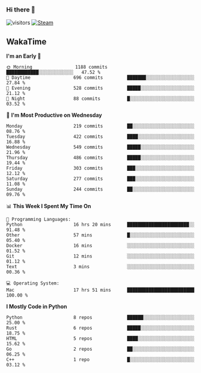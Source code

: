 ### Hi there 👋

![visitors](https://visitor-badge.glitch.me/badge?page_id=zhourunlai)
[![Steam](https://img.shields.io/badge/dynamic/json?url=https%3A%2F%2Fapi.swo.moe%2Fstats%2Fsteamgames%2F76561198285156854&query=count&color=0b1a37&label=Steam&labelColor=134375&logo=steam&suffix=+games&cacheSeconds=3600)](http://steamcommunity.com/profiles/76561198285156854)

## WakaTime
<!--START_SECTION:waka-->
**I'm an Early 🐤** 

```text
🌞 Morning                1188 commits        ████████████░░░░░░░░░░░░░   47.52 % 
🌆 Daytime                696 commits         ███████░░░░░░░░░░░░░░░░░░   27.84 % 
🌃 Evening                528 commits         █████░░░░░░░░░░░░░░░░░░░░   21.12 % 
🌙 Night                  88 commits          █░░░░░░░░░░░░░░░░░░░░░░░░   03.52 % 
```
📅 **I'm Most Productive on Wednesday** 

```text
Monday                   219 commits         ██░░░░░░░░░░░░░░░░░░░░░░░   08.76 % 
Tuesday                  422 commits         ████░░░░░░░░░░░░░░░░░░░░░   16.88 % 
Wednesday                549 commits         █████░░░░░░░░░░░░░░░░░░░░   21.96 % 
Thursday                 486 commits         █████░░░░░░░░░░░░░░░░░░░░   19.44 % 
Friday                   303 commits         ███░░░░░░░░░░░░░░░░░░░░░░   12.12 % 
Saturday                 277 commits         ███░░░░░░░░░░░░░░░░░░░░░░   11.08 % 
Sunday                   244 commits         ██░░░░░░░░░░░░░░░░░░░░░░░   09.76 % 
```


📊 **This Week I Spent My Time On** 

```text
💬 Programming Languages: 
Python                   16 hrs 20 mins      ███████████████████████░░   91.48 % 
Other                    57 mins             █░░░░░░░░░░░░░░░░░░░░░░░░   05.40 % 
Docker                   16 mins             ░░░░░░░░░░░░░░░░░░░░░░░░░   01.52 % 
Git                      12 mins             ░░░░░░░░░░░░░░░░░░░░░░░░░   01.12 % 
Text                     3 mins              ░░░░░░░░░░░░░░░░░░░░░░░░░   00.36 % 

💻 Operating System: 
Mac                      17 hrs 51 mins      █████████████████████████   100.00 % 
```

**I Mostly Code in Python** 

```text
Python                   8 repos             ██████░░░░░░░░░░░░░░░░░░░   25.00 % 
Rust                     6 repos             █████░░░░░░░░░░░░░░░░░░░░   18.75 % 
HTML                     5 repos             ████░░░░░░░░░░░░░░░░░░░░░   15.62 % 
Go                       2 repos             ██░░░░░░░░░░░░░░░░░░░░░░░   06.25 % 
C++                      1 repo              █░░░░░░░░░░░░░░░░░░░░░░░░   03.12 % 
```




<!--END_SECTION:waka-->
